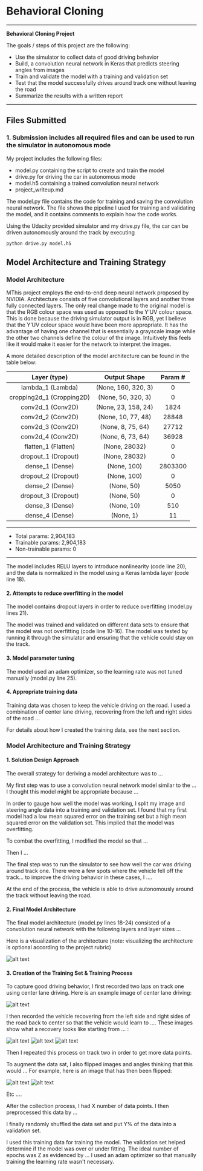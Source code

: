 # **Behavioral Cloning** 

---

**Behavioral Cloning Project**

The goals / steps of this project are the following:
* Use the simulator to collect data of good driving behavior
* Build, a convolution neural network in Keras that predicts steering angles from images
* Train and validate the model with a training and validation set
* Test that the model successfully drives around track one without leaving the road
* Summarize the results with a written report


[//]: # (Image References)

[image1]: ./examples/placeholder.png "Model Visualization"
[image2]: ./examples/placeholder.png "Grayscaling"
[image3]: ./examples/placeholder_small.png "Recovery Image"
[image4]: ./examples/placeholder_small.png "Recovery Image"
[image5]: ./examples/placeholder_small.png "Recovery Image"
[image6]: ./examples/placeholder_small.png "Normal Image"
[image7]: ./examples/placeholder_small.png "Flipped Image" 

---
## Files Submitted

### 1. Submission includes all required files and can be used to run the simulator in autonomous mode

My project includes the following files:
* model.py containing the script to create and train the model
* drive.py for driving the car in autonomous mode
* model.h5 containing a trained convolution neural network 
* project_writeup.md

The model.py file contains the code for training and saving the convolution neural network. The file shows the pipeline I used for training and validating the model, and it contains comments to explain how the code works.

Using the Udacity provided simulator and my drive.py file, the car can be driven autonomously around the track by executing 
```sh
python drive.py model.h5
```

## Model Architecture and Training Strategy

### Model Architecture

MThis project employs the end-to-end deep neural network proposed by NVIDIA. Architecture consists of five convolutional layers and another three fully connected layers. The only real change made to the original model  is that the RGB colour space was used as opposed to the Y’UV colour space. This is done because the driving simulator output is in RGB, yet I believe that the Y’UV colour space would have been more appropriate.  It has the advantage of having one channel that is essentially a grayscale image while the other two channels define the colour of the image. Intuitively this feels like it would make it easier for the network to interpret the images.

A more detailed description of the model architecture can be found in the table below:


|Layer (type)                | Output Shape             | Param #   
|:--------------------------:|:-------------------------:|:-------:|
lambda_1 (Lambda)            |(None, 160, 320, 3)       |0       
cropping2d_1 (Cropping2D)    |(None, 50, 320, 3)        |0         
conv2d_1 (Conv2D)            |(None, 23, 158, 24)       |1824      
conv2d_2 (Conv2D)            |(None, 10, 77, 48)        |28848    
conv2d_3 (Conv2D)            |(None, 8, 75, 64)         |27712    
conv2d_4 (Conv2D)            |(None, 6, 73, 64)         |36928  
flatten_1 (Flatten)          |(None, 28032)             |0       
dropout_1 (Dropout)          |(None, 28032)             |0        
dense_1 (Dense)              |(None, 100)               |2803300   
dropout_2 (Dropout)          |(None, 100)               |0        
dense_2 (Dense)              |(None, 50)                |5050      
dropout_3 (Dropout)          |(None, 50)                |0         
dense_3 (Dense)              |(None, 10)                |510       
dense_4 (Dense)              |(None, 1)                 |11      

_________________________________________________________________
- Total params: 2,904,183
- Trainable params: 2,904,183
- Non-trainable params: 0
_________________________________________________________________

The model includes RELU layers to introduce nonlinearity (code line 20), and the data is normalized in the model using a Keras lambda layer (code line 18). 

#### 2. Attempts to reduce overfitting in the model

The model contains dropout layers in order to reduce overfitting (model.py lines 21). 

The model was trained and validated on different data sets to ensure that the model was not overfitting (code line 10-16). The model was tested by running it through the simulator and ensuring that the vehicle could stay on the track.

#### 3. Model parameter tuning

The model used an adam optimizer, so the learning rate was not tuned manually (model.py line 25).

#### 4. Appropriate training data

Training data was chosen to keep the vehicle driving on the road. I used a combination of center lane driving, recovering from the left and right sides of the road ... 

For details about how I created the training data, see the next section. 

### Model Architecture and Training Strategy

#### 1. Solution Design Approach

The overall strategy for deriving a model architecture was to ...

My first step was to use a convolution neural network model similar to the ... I thought this model might be appropriate because ...

In order to gauge how well the model was working, I split my image and steering angle data into a training and validation set. I found that my first model had a low mean squared error on the training set but a high mean squared error on the validation set. This implied that the model was overfitting. 

To combat the overfitting, I modified the model so that ...

Then I ... 

The final step was to run the simulator to see how well the car was driving around track one. There were a few spots where the vehicle fell off the track... to improve the driving behavior in these cases, I ....

At the end of the process, the vehicle is able to drive autonomously around the track without leaving the road.

#### 2. Final Model Architecture

The final model architecture (model.py lines 18-24) consisted of a convolution neural network with the following layers and layer sizes ...

Here is a visualization of the architecture (note: visualizing the architecture is optional according to the project rubric)

![alt text][image1]

#### 3. Creation of the Training Set & Training Process

To capture good driving behavior, I first recorded two laps on track one using center lane driving. Here is an example image of center lane driving:

![alt text][image2]

I then recorded the vehicle recovering from the left side and right sides of the road back to center so that the vehicle would learn to .... These images show what a recovery looks like starting from ... :

![alt text][image3]
![alt text][image4]
![alt text][image5]

Then I repeated this process on track two in order to get more data points.

To augment the data sat, I also flipped images and angles thinking that this would ... For example, here is an image that has then been flipped:

![alt text][image6]
![alt text][image7]

Etc ....

After the collection process, I had X number of data points. I then preprocessed this data by ...


I finally randomly shuffled the data set and put Y% of the data into a validation set. 

I used this training data for training the model. The validation set helped determine if the model was over or under fitting. The ideal number of epochs was Z as evidenced by ... I used an adam optimizer so that manually training the learning rate wasn't necessary.
